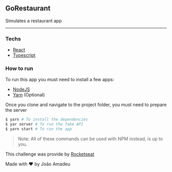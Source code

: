 ## GoRestaurant

Simulates a restaurant app
<hr>

### Techs 
- [React](https://reactjs.org/)
- [Typescript](https://www.typescriptlang.org/)

### How to run

To run this app you must need to install a few apps:

- [NodeJS](https://nodejs.org/en/)
- [Yarn](https://yarnpkg.com/) (Optional)

Once you clone and navigate to the project folder, you must need to prepare the server

```bash 
$ yarn # To install the dependencies
$ yar server # To run the fake API
$ yarn start # To run the app
```
> Note: All of these commands can be used with NPM instead, is up to you.

This challenge was provide by [Rocketseat](https://rocketseat.com.br/) 


Made with :heart: by João Amadeu
